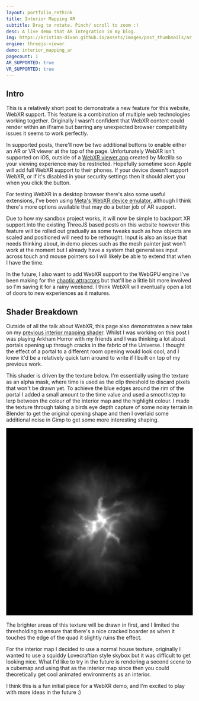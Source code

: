 ```yaml
---
layout: portfolio_rethink
title: Interior Mapping AR
subtitle: Drag to rotate. Pinch/ scroll to zoom :)
desc: A live demo that AR Integration in my blog.
img: https://kristian-dixon.github.io/assets/images/post_thumbnails/ar_interiorthumb.png
engine: threejs-viewer
demo: interior_mapping_ar
pagecount: 1
AR_SUPPORTED: true
VR_SUPPORTED: true
---
```


<div markdown="1" class="pagnated-page-wrapper" data-page-index="0" data-cmd-call='showBuildingScene'>

## Intro

This is a relatively short post to demonstrate a new feature for this website, WebXR support. This feature is a combination of multiple web technologies working together. Originally I wasn't confident that WebXR content could render within an iFrame but barring any unexpected browser compatibility issues it seems to work perfectly.

In supported posts, there'll now be two additional buttons to enable either an AR or VR viewer at the top of the page. Unfortunately WebXR isn't supported on iOS, outside of a [WebXR viewer app](https://apps.apple.com/us/app/webxr-viewer/id1295998056) created by Mozilla so your viewing experience may be restricted. Hopefully sometime soon Apple will add full WebXR support to their phones. If your device doesn't support WebXR, or if it's disabled in your security settings then it should alert you when you click the button.

For testing WebXR in a desktop browser there's also some useful extensions, I've been using [Meta's WebXR device emulator](https://microsoftedge.microsoft.com/addons/detail/immersive-web-emulator/hhlkbhldhffpeibcfggfndbkfohndamj), although I think there's more options available that may do a better job of AR support.

Due to how my sandbox project works, it will now be simple to backport XR support into the existing ThreeJS based posts on this website however this feature will be rolled out gradually as some tweaks such as how objects are scaled and positioned will need to be rethought. Input is also an issue that needs thinking about, in demo pieces such as the mesh painter just won't work at the moment but I already have a system that generalises input across touch and mouse pointers so I will likely be able to extend that when I have the time.

In the future, I also want to add WebXR support to the WebGPU engine I've been making for the [chaotic attractors](<../../01/Chaotic Attractors.html>) but that'll be a little bit more involved so I'm saving it for a rainy weekend. I think WebXR will eventually open a lot of doors to new experiences as it matures.



## Shader Breakdown

Outside of all the talk about WebXR, this page also demonstrates a new take on my [previous interior mapping shader](../../02/27/InteriorMapping.html). Whilst I was working on this post I was playing Arkham Horror with my friends and I was thinking a lot about portals opening up through cracks in the fabric of the Universe. I thought the effect of a portal to a different room opening would look cool, and I knew it'd be a relatively quick turn around to write if I built on top of my previous work.

This shader is driven by the texture below. I'm essentially using the texture as an alpha mask, where time is used as the clip threshold to discard pixels that won't be drawn yet. To achieve the blue edges around the rim of the portal I added a small amount to the time value and used a smoothstep to lerp between the colour of the interior map and the highlight colour. I made the texture through taking a birds eye depth capture of some noisy terrain in Blender to get the original opening shape and then I overlaid some additional noise in Gimp to get some more interesting shaping.

![Heightmap](/assets/images/2025/ar_interiormapping/Crack.png)

The brighter areas of this texture will be drawn in first, and I limited the thresholding to ensure that there's a nice cracked boarder as when it touches the edge of the quad it slightly ruins the effect.

For the interior map I decided to use a normal house texture, originally I wanted to use a squiddy Lovecraftian style skybox but it was difficult to get looking nice. What I'd like to try in the future is rendering a second scene to a cubemap and using that as the interior map since then you could theoretically get cool animated environments as an interior.

I think this is a fun initial piece for a WebXR demo, and I'm excited to play with more ideas in the future :)

</div>




